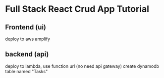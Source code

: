 # Full Stack React Crud App Tutorial

## Frontend (ui)

deploy to aws amplify

## backend (api)

deploy to lambda, use function url (no need api gateway)
create dynamodb table named "Tasks"


